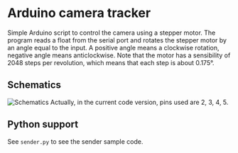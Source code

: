 # Arduino camera tracker

Simple Arduino script to control the camera using a stepper motor.
The program reads a float from the serial port and rotates the stepper motor by an angle equal to the input.
A positive angle means a clockwise rotation, negative angle means anticlockwise.
Note that the motor has a sensibility of 2048 steps per revolution, which means that each step is about 0.175°.

## Schematics

![Schematics](https://lastminuteengineers.b-cdn.net/wp-content/uploads/arduino/Wiring-28BYJ48-Stepper-Motor-with-ULN2003-Driver-and-Arduino.png)
Actually, in the current code version, pins used are 2, 3, 4, 5.

## Python support

See `sender.py` to see the sender sample code. 